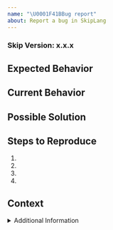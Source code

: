```yaml
---
name: "\U0001F41BBug report"
about: Report a bug in SkipLang
---
```


### Skip Version: x.x.x

<!--- Provide the exact version of Skip in which you see the bug.  -->


<!--- Provide a general summary of the issue in the Title above -->

## Expected Behavior
<!--- If you're describing a bug, tell us what should happen -->
<!--- If you're suggesting a change/improvement, tell us how it should work -->

## Current Behavior
<!--- If describing a bug, tell us what happens instead of the expected behavior -->
<!--- If suggesting a change/improvement, explain the difference from current behavior -->

## Possible Solution
<!--- Not obligatory, but suggest a fix/reason for the bug, -->
<!--- or ideas how to implement the addition or change -->

## Steps to Reproduce
<!--- Provide a link to a live example, or an unambiguous set of steps to -->
<!--- reproduce this bug. Include code to reproduce, if relevant -->
1.
2.
3.
4.

## Context
<!--- How has this issue affected you? What are you trying to accomplish? -->
<!--- Providing context helps us come up with a solution that is most useful in the real world -->

<details>
  <summary>Additional Information</summary>

## Your Environment
<!--- Include as many relevant details about the environment you experienced the bug in -->
* Browser Name and version:
* Operating System and version (desktop or mobile):
* Link to your project:
</details>
